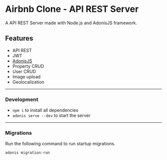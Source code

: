 # Airbnb Clone - API REST Server

A API REST Server made with Node.js and AdonisJS framework.

## Features
- API REST
- JWT
- [AdonisJS](https://adonisjs.com/)
- Property CRUD
- User CRUD
- Image upload
- Geolocalization

------------------------------------------------

### Development
- `npm i` to install all dependencies
- `adonis serve --dev` to start the server

------------------------------------------------

### Migrations

Run the following command to run startup migrations.

```js
adonis migration:run
```